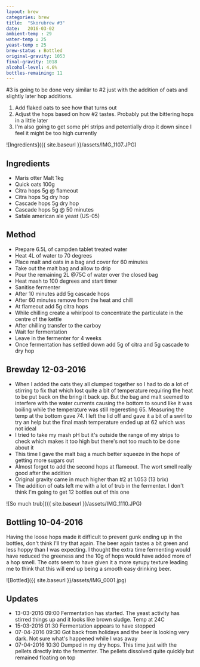 ```yaml
---
layout: brew
categories: brew
title:  "Skorubrew #3"
date:   2016-03-02
ambient-temp : 29
water-temp : 25
yeast-temp : 25
brew-status : Bottled
original-gravity: 1053
final-gravity: 1018
alcohol-level: 4.6%
bottles-remaining: 11
---
```


#3 is going to be done very similar to #2 just with the addition of oats and slightly later hop additions.

1. Add flaked oats to see how that turns out
1. Adjust the hops based on how #2 tastes. Probably put the bittering hops in a little later
1. I'm also going to get some pH strips and potentially drop it down since I feel it might be too high currently

![Ingredients]({{ site.baseurl }}/assets/IMG_1107.JPG)

Ingredients
-----

* Maris otter Malt 1kg
* Quick oats 100g
* Citra hops 5g @ flameout
* Citra hops 5g dry hop
* Cascade hops 5g dry hop
* Cascade hops 5g @ 50 minutes
* Safale american ale yeast (US-05)

Method
-------

* Prepare 6.5L of campden tablet treated water
* Heat 4L of water to 70 degrees
* Place malt and oats in a bag and cover for 60 minutes
* Take out the malt bag and allow to drip
* Pour the remaining 2L @75C of water over the closed bag
* Heat mash to 100 degrees and start timer
* Sanitise fermenter
* After 10 minutes add 5g cascade hops
* After 60 minutes remove from the heat and chill
* At flameout add 5g citra hops
* While chilling create a whirlpool to concentrate the particulate in the centre of the kettle
* After chilling transfer to the carboy
* Wait for fermentation
* Leave in the fermenter for 4 weeks
* Once fermentation has settled down add 5g of citra and 5g cascade to dry hop

Brewday 12-03-2016
--------

* When I added the oats they all clumped together so I had to do a lot of stirring to fix that which lost quite a bit of temperature requiring the heat to be put back on the bring it back up. But the bag and malt seemed to interfere with the water currents causing the bottom to sound like it was boiling while the temperature was still regeresting 65. Measuring the temp at the bottom gave 74. I left the lid off and gave it a bit of a swirl to try an help but the final mash temperature ended up at 62 which was not ideal
* I tried to take my mash pH but it's outside the range of my strips to check which makes it too high but there's not too much to be done about it
* This time I gave the malt bag a much better squeeze in the hope of getting more sugars out
* Almost forgot to add the second hops at flameout. The wort smell really good after the addition
* Original gravity came in much higher than #2 at 1.053 (13 brix)
* The addition of oats left me with a lot of trub in the fermenter. I don't think I'm going to get 12 bottles out of this one

![So much trub]({{ site.baseurl }}/assets/IMG_1110.JPG)

Bottling 10-04-2016
-------------------

Having the loose hops made it difficult to prevent gunk ending up in the bottles, don't think I'll try that again. The beer again tastes a bit green and less hoppy than I was expecting. I thought the extra time fermenting would have reduced the greeness and the 10g of hops would have added more of a hop smell. The oats seem to have given it a more syrupy texture leading me to think that this will end up being a smooth easy drinking beer.

![Bottled]({{ site.baseurl }}/assets/IMG_0001.jpg)

Updates
-------

* 13-03-2016 09:00 Fermentation has started. The yeast activity has stirred things up and it looks like brown sludge. Temp at 24C
* 15-03-2016 01:30 Fermentation appears to have stopped
* 07-04-2016 09:30 Got back from holidays and the beer is looking very dark. Not sure what's happened while I was away
* 07-04-2016 10:30 Dumped in my dry hops. This time just with the pellets directly into the fermenter. The pellets dissolved quite quickly but remained floating on top

